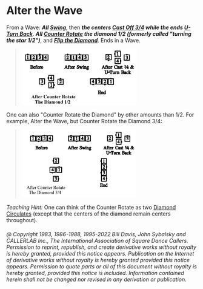 
# Alter the Wave

From a Wave: ***All [Swing](../a2/slip.md)***,
then ***the centers [Cast Off 3/4](../ms/cast_off_three_quarters.md)
while the ends [ U-Turn Back](../b1/turn_back.md)***.
***All [ Counter Rotate](counter_rotate.md) the
diamond 1/2 (formerly called "turning the star 1/2")***, and
***[Flip the Diamond](../plus/flip_the_diamond.md)***. Ends in a Wave.

> 
> ![alt](alter_the_wave_1.png)
> 

One can also "Counter Rotate the Diamond" by other
amounts than 1/2. For example, Alter the Wave, but
Counter Rotate the Diamond 3/4:

> 
> ![alt](alter_the_wave_2.png)
> 

*Teaching Hint:* One can think of the Counter Rotate as two 
[Diamond Circulates](../plus/diamond_circulate.md) (except that the centers of the diamond
remain centers throughout).

###### @ Copyright 1983, 1986-1988, 1995-2022 Bill Davis, John Sybalsky and CALLERLAB Inc., The International Association of Square Dance Callers. Permission to reprint, republish, and create derivative works without royalty is hereby granted, provided this notice appears. Publication on the Internet of derivative works without royalty is hereby granted provided this notice appears. Permission to quote parts or all of this document without royalty is hereby granted, provided this notice is included. Information contained herein shall not be changed nor revised in any derivation or publication.
